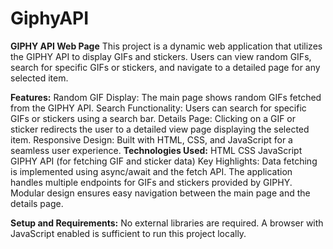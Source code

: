 # GiphyAPI
**GIPHY API Web Page**
This project is a dynamic web application that utilizes the GIPHY API to display GIFs and stickers. Users can view random GIFs, search for specific GIFs or stickers, and navigate to a detailed page for any selected item.

**Features:**
Random GIF Display: The main page shows random GIFs fetched from the GIPHY API.
Search Functionality: Users can search for specific GIFs or stickers using a search bar.
Details Page: Clicking on a GIF or sticker redirects the user to a detailed view page displaying the selected item.
Responsive Design: Built with HTML, CSS, and JavaScript for a seamless user experience.
**Technologies Used:**
HTML
CSS
JavaScript
GIPHY API (for fetching GIF and sticker data)
Key Highlights:
Data fetching is implemented using async/await and the fetch API.
The application handles multiple endpoints for GIFs and stickers provided by GIPHY.
Modular design ensures easy navigation between the main page and the details page.

**Setup and Requirements:**
No external libraries are required.
A browser with JavaScript enabled is sufficient to run this project locally.


